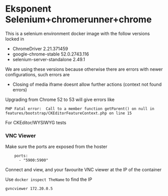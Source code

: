 # Eksponent Selenium+chromerunner+chrome

This is a selenium environment docker image with the follow versions locked in

- ChromeDriver 2.21.371459
- google-chrome-stable 52.0.2743.116
- selenium-server-standalone 2.49.1


We are using these versions because otherwise there are errors with newer configurations, such errors are

- Closing of media iframe doesnt allow further actions (context not found errors)


Upgrading from Chrome 52 to 53 will give errors like

`PHP Fatal error:  Call to a member function getParent() on null in features/bootstrap/CKEditorFeatureContext.php on line 15`

For CKEditor/WYSIWYG tests


### VNC Viewer

Make sure the ports are exposed from the hoster

```
    ports:
      - "5900:5900"
```


Connect and view, and your favourite VNC viewer at the IP of the container

Use `docker inspect TheName` to find the IP

`gvncviewer 172.20.0.5`

